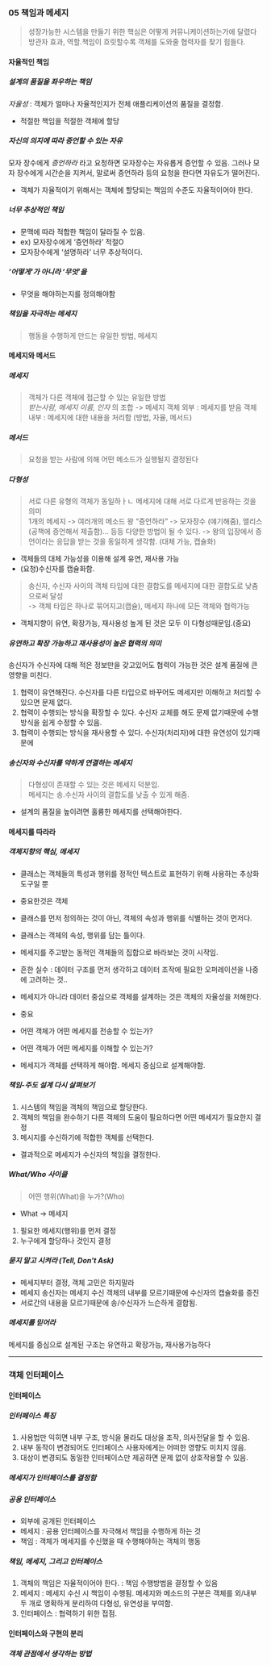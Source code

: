 
### 05 책임과 메세지
> 성장가능한 시스템을 만들기 위한 핵심은 어떻게 커뮤니케이션하는가에 달렸다</br>
방관자 효과, 역할.책임이 흐릿할수록 객체를 도와줄 협력자를 찾기 힘들다.

#### 자율적인 책임
##### 설계의 품질을 좌우하는 책임
*자율성* : 객체가 얼마나 자율적인지가 전체 애플리케이션의 품질을 결정함.
- 적절한 책임을 적절한 객체에 할당

##### 자신의 의지에 따라 증언할 수 있는 자유
모자 장수에게 _증언하라_  라고 요청하면 모자장수는 자유롭게 증언할 수 있음. 그러나 모자 장수에게 시간순을 지켜서, 말로써 증언하라 등의 요청을 한다면 자유도가 떨어진다.
- 객체가 자율적이기 위해서는 객체에 할당되는 책임의 수준도 자율적이어야 한다.

##### 너무 추상적인 책임
- 문맥에 따라 적합한 책임이 달라질 수 있음.
 - ex) 모자장수에게 ‘증언하라’ 적절O
 - 모자장수에게 ‘설명하라’ 너무 추상적이다.

##### ‘어떻게‘가 아니라 ‘무엇’을
- 무엇을 해야하는지를 정의해야함

##### 책임을 자극하는 메세지
> 행동을 수행하게 만드는 유일한 방법, 메세지

#### 메세지와 메서드
##### 메세지
> 객체가 다른 객체에 접근할 수 있는 유일한 방법<br>
_받는사람, 메세지 이름, 인자_ 의 조합 -> 메세지
객체 외부 : 메세지를 받음
객체 내부 : 메세지에 대한 내용을 처리함 (방법, 자율, 메서드)

##### 메서드
> 요청을 받는 사람에 의해 어떤 메소드가 실행될지 결정된다

##### 다형성
> 서로 다른 유형의 객체가 동일하ㅏㄴ 메세지에 대해 서로 다르게 반응하는 것을 의미<br>
> 1개의 메세지 -> 여러개의 메소드
왕 “증언하라” -> 모자장수 (얘기해줌), 앨리스(공책에 증언해서 제출함)… 등등 다양한 방법이 될 수 있다. -> 왕의 입장에서 증언이라는 응답을 받는 것을 동일하게 생각함. (대체 가능, 캡슐화)
- 객체들의 대체 가능성을 이용해 설계 유연, 재사용 가능
- (요청)수신자를 캡슐화함.
> 송신자, 수신자 사이의 객체 타입에 대한 결합도를 메세지에 대한 결합도로 낮춤으로써 달성 </br>
> -> 객체 타입은 하나로 묶어지고(캡슐), 메세지 하나에 모든 객체와 협력가능
- 객체지향이 유연, 확장가능, 재사용성 높게 된 것은 모두 이 다형성때문임.(중요)

##### 유연하고 확장 가능하고 재사용성이 높은 협력의 의미
송신자가 수신자에 대해 적은 정보만을 갖고있어도 협력이 가능한 것은 설계 품질에 큰영향을 미친다.
1. 협력이 유연해진다.  수신자를 다른 타입으로 바꾸어도 메세지만 이해하고 처리할 수 있으면 문제 없다.
2. 협력이 수행되는 방식을 확장할 수 있다.  수신자 교체를 해도 문제 없기때문에 수행 방식을 쉽게 수정할 수 있음.
3. 협력이 수행되는 방식을 재사용할 수 있다.  수신자(처리자)에 대한 유연성이 있기때문에

##### 송신자와 수신자를 약하게 연결하는 메세지
> 다형성이 존재할 수 있는 것은 메세지 덕분임.</br>
> 메세지는 송.수신자 사이의 결합도를 낮출 수 있게 해줌. 
- 설계의 품질을 높이려면 훌륭한 메세지를 선택해야한다.

#### 메세지를 따라라
##### 객체지향의 핵심, 메세지
- 클래스는 객체들의 특성과 행위를 정적인 텍스트로 표현하기 위해 사용하는 추상화 도구일 뿐
- 중요한것은 객체
 - 클래스를 먼저 정의하는 것이 아닌, 객체의 속성과 행위를 식별하는 것이 먼저다.
  - 클래스는 객체의 속성, 행위를 담는 틀이다.
- 메세지를 주고받는 동적인 객체들의 집합으로 바라보는 것이 시작임.

- 흔한 실수 : 데이터 구조를 먼저 생각하고 데이터 조작에 필요한 오퍼레이션을 나중에 고려하는 것..
 - 메세지가 아니라 데이터 중심으로 객체를 설계하는 것은 객체의 자율성을 저해한다.
- 중요
 - 어떤 객체가 어떤 메세지를 전송할 수 있는가?
 - 어떤 객체가 어떤 메세지를 이해할 수 있는가?
 - 메세지가 객체를 선택하게 해야함. 메세지 중심으로 설계해야함.

##### 책임-주도 설계 다시 살펴보기
1. 시스템의 책임을 객체의 책임으로 할당한다.
2. 객체의 책임을 완수하기 다른 객체의 도움이 필요하다면 어떤 메세지가 필요한지 결정
3. 메시지를 수신하기에 적합한 객체를 선택한다.
- 결과적으로 메세지가 수신자의 책임을 결정한다.

##### What/Who 사이클
> 어떤 행위(What)을 누가?(Who)
- What -> 메세지

1. 필요한 메세지(행위)를 먼저 결정
2. 누구에게 할당하나 것인지 결정

##### 묻지 말고 시켜라 (Tell, Don't Ask)
- 메세지부터 결정, 객체 고민은 하지말라
 - 메세지 송신자는 메세지 수신 객체의 내부를 모르기때문에 수신자의 캡슐화를 증진
 - 서로간의 내용을 모르기때문에 송/수신자가 느슨하게 결합됨.
 
##### 메세지를 믿어라
메세지를 중심으로 설계된 구조는 유연하고 확장가능, 재사용가능하다


----
### 객체 인터페이스
#### 인터페이스

##### 인터페이스 특징
1. 사용법만 익히면 내부 구조, 방식을 몰라도 대상을 조작, 의사전달을 할 수 있음.
2. 내부 동작이 변경되어도 인터페이스 사용자에게는 어떠한 영향도 미치지 않음.
3. 대상이 변경되도 동일한 인터페이스만 제공하면 문제 없이 상호작용할 수 있음.

##### 메세지가 인터페이스를 결정함
##### 공용 인터페이스
- 외부에 공개된 인터페이스
- 메세지 : 공용 인터페이스를 자극해서 책임을 수행하게 하는 것
- 책임 : 객체가 메세지를 수신했을 때 수행해야하는 객체의 행동
##### 책임, 메세지, 그리고 인터페이스
1. 객체의 책임은 자율적이어야 한다.  : 책임 수행방법을 결정할 수 있음
2. 메세지 : 메세지 수신 시 책임이 수행됨. 메세지와 메소드의 구분은 객체를 외/내부 두 개로 명확하게 분리하여 다형성, 유연성을 부여함.
3. 인터페이스 : 협력하기 위한 접점. 

#### 인터페이스와 구현의 분리
##### 객체 관점에서 생각하는 방법





















